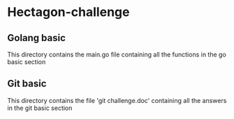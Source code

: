 # Hectagon-challenge


## Golang basic
This directory contains the main.go file containing all the functions in the go basic section

## Git basic
This directory contains the file 'git challenge.doc' containing all the answers in the git basic section
